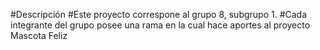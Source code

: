 #Descripción
#Este proyecto correspone al grupo 8, subgrupo 1.
#Cada integrante del grupo posee una rama en la cual hace aportes al proyecto Mascota Feliz